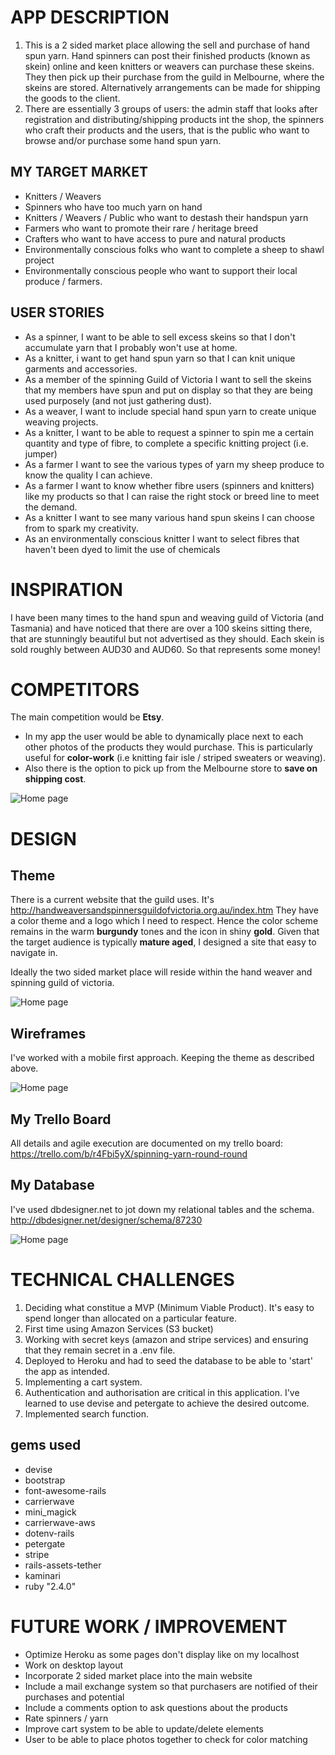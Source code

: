# APP DESCRIPTION
1. This is a 2 sided market place allowing the sell and purchase of hand spun yarn. Hand spinners can post their finished products (known as skein) online and keen knitters or weavers can purchase these skeins. They then pick up their purchase from the guild in Melbourne, where the skeins are stored. Alternatively arrangements can be made for shipping the goods to the client.
2. There are essentially 3 groups of users: the admin staff that looks after registration and distributing/shipping products int the shop, the spinners who craft their products and the users, that is the public who want to browse and/or purchase some hand spun yarn.
 
## MY TARGET MARKET
* Knitters / Weavers
* Spinners who have too much yarn on hand
* Knitters / Weavers / Public who want to destash their handspun yarn
* Farmers who want to promote their rare / heritage breed
* Crafters who want to have access to pure and natural products
* Environmentally conscious folks who want to complete a sheep to shawl project
* Environmentally conscious people who want to support their local produce / farmers.

## USER STORIES
* As a spinner, I want to be able to sell excess skeins so that I don't accumulate yarn that I probably won't use at home.
* As a knitter, i want to get hand spun yarn so that I can knit unique garments and accessories.
* As a member of the spinning Guild of Victoria I want to sell the skeins that my members have spun and put on display so that they are being used purposely (and not just gathering dust).
* As a weaver, I want to include special hand spun yarn to create unique weaving projects.
* As a knitter, I want to be able to request a spinner to spin me a certain quantity and type of fibre, to complete a specific knitting project (i.e. jumper)
* As a farmer I want to see the various types of yarn my sheep produce to know the quality I can achieve.
* As a farmer I want to know whether fibre users (spinners and knitters) like my products so that I can raise the right stock or breed line to meet the demand.
* As a knitter I want to see many various hand spun skeins I can choose from to spark my creativity.
* As an environmentally conscious knitter I want to select fibres that haven't been dyed to limit the use of chemicals

# INSPIRATION
I have been many times to the hand spun and weaving guild of Victoria (and Tasmania) and have noticed that there are over a 100 skeins sitting there, that are stunningly beautiful but not advertised as they should. Each skein is sold roughly between AUD30 and AUD60. So that represents some money!

# COMPETITORS
The main competition would be **Etsy**.
- In my app the user would be able to dynamically place next to each other photos of the products they would purchase. This is particularly useful for **color-work** (i.e knitting fair isle / striped sweaters or weaving).
- Also there is the option to pick up from the Melbourne store to **save on shipping cost**.

![Home page](reference/etsy.png)

# DESIGN
## Theme

There is a current website that the guild uses. It's http://handweaversandspinnersguildofvictoria.org.au/index.htm
They have a color theme and a logo which I need to respect.
Hence the color scheme remains in the warm **burgundy** tones and the icon in shiny **gold**.
Given that the target audience is typically **mature aged**, I designed a site that easy to navigate in.

Ideally the two sided market place will reside within the hand weaver and spinning guild of victoria.

![Home page](reference/guild-website.png)

## Wireframes

I've worked with a mobile first approach. Keeping the theme as described above.

![Home page](reference/wireframe.png)

## My Trello Board

All details and agile execution are documented on my trello board:
https://trello.com/b/r4Fbi5yX/spinning-yarn-round-round

## My Database

I've used dbdesigner.net to jot down my relational tables and the schema.
http://dbdesigner.net/designer/schema/87230

![Home page](reference/database.png)

# TECHNICAL CHALLENGES

1. Deciding what constitue a MVP (Minimum Viable Product). It's easy to spend longer than allocated on a particular feature. 
2. First time using Amazon Services (S3 bucket)
3. Working with secret keys (amazon and stripe services) and ensuring that they remain secret in a .env file.
4. Deployed to Heroku and had to seed the database to be able to 'start' the app as intended.
5. Implementing a cart system.
6. Authentication and authorisation are critical in this application. I've learned to use devise and petergate to achieve the desired outcome.
7. Implemented search function.


## gems used
* devise
* bootstrap
* font-awesome-rails
* carrierwave
* mini_magick
* carrierwave-aws
* dotenv-rails
* petergate
* stripe
* rails-assets-tether
* kaminari
* ruby "2.4.0"


# FUTURE WORK / IMPROVEMENT
* Optimize Heroku as some pages don't display like on my localhost
* Work on desktop layout
* Incorporate 2 sided market place into the main website
* Include a mail exchange system so that purchasers are notified of their purchases and potential
* Include a comments option to ask questions about the products
* Rate spinners / yarn 
* Improve cart system to be able to update/delete elements
* User to be able to place photos together to check for color matching